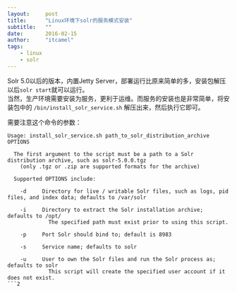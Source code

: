 ```yaml
---
layout:     post
title:      "Linux环境下solr的服务模式安装"
subtitle:   ""
date:       2016-02-15
author:     "itcamel"
tags:
    - linux
    - solr
---
```


Solr 5.0以后的版本，内置Jetty Server，部署运行比原来简单的多，安装包解压以后`solr start`就可以运行。  
当然，生产环境需要安装为服务，更利于运维。而服务的安装也是非常简单，将安装包中的 `/bin/install_solr_service.sh` 解压出来，然后执行它即可。

需要注意这个命令的参数：
```
Usage: install_solr_service.sh path_to_solr_distribution_archive OPTIONS

  The first argument to the script must be a path to a Solr distribution archive, such as solr-5.0.0.tgz
    (only .tgz or .zip are supported formats for the archive)

  Supported OPTIONS include:

    -d     Directory for live / writable Solr files, such as logs, pid files, and index data; defaults to /var/solr

    -i     Directory to extract the Solr installation archive; defaults to /opt/
             The specified path must exist prior to using this script.

    -p     Port Solr should bind to; default is 8983

    -s     Service name; defaults to solr

    -u     User to own the Solr files and run the Solr process as; defaults to solr
             This script will create the specified user account if it does not exist.
```2